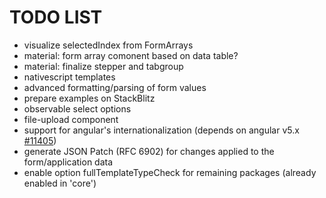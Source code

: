 # TODO LIST

* visualize selectedIndex from FormArrays
* material: form array comonent based on data table?
* material: finalize stepper and tabgroup
* nativescript templates
* advanced formatting/parsing of form values
* prepare examples on StackBlitz
* observable select options
* file-upload component
* support for angular's internationalization
  (depends on angular v5.x [#11405](https://github.com/angular/angular/issues/11405))
* generate JSON Patch (RFC 6902) for changes applied to the form/application data
* enable option fullTemplateTypeCheck for remaining packages (already enabled in 'core')
